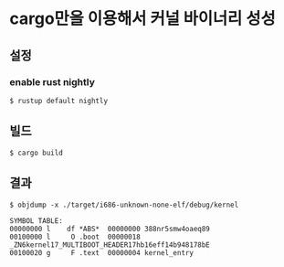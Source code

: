 # cargo만을 이용해서 커널 바이너리 성성

## 설정

### enable rust nightly
```
$ rustup default nightly
```

## 빌드
```shell
$ cargo build
```

## 결과

```shell
$ objdump -x ./target/i686-unknown-none-elf/debug/kernel
```
```
SYMBOL TABLE:
00000000 l    df *ABS*  00000000 388nr5smw4oaeq89
00100000 l     O .boot  00000018 _ZN6kernel17_MULTIBOOT_HEADER17hb16eff14b948178bE
00100020 g     F .text  00000004 kernel_entry
```